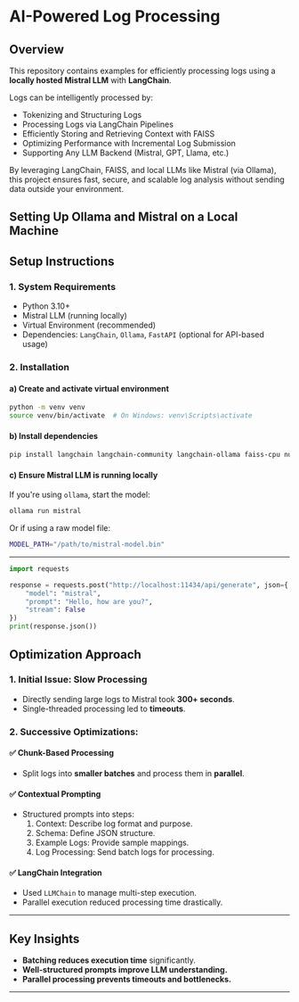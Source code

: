 # AI-Powered Log Processing
## Overview
This repository contains examples for efficiently processing logs using a **locally hosted Mistral LLM** with **LangChain**. 
 
Logs can be intelligently processed by:

- Tokenizing and Structuring Logs
- Processing Logs via LangChain Pipelines
- Efficiently Storing and Retrieving Context with FAISS
- Optimizing Performance with Incremental Log Submission
- Supporting Any LLM Backend (Mistral, GPT, Llama, etc.)

By leveraging LangChain, FAISS, and local LLMs like Mistral (via Ollama), this project ensures fast, secure, and scalable log analysis without sending data outside your environment.
## Setting Up Ollama and Mistral on a Local Machine
## Setup Instructions

### 1. **System Requirements**
- Python 3.10+
- Mistral LLM (running locally)
- Virtual Environment (recommended)
- Dependencies: `LangChain`, `Ollama`, `FastAPI` (optional for API-based usage)

### 2. **Installation**
#### a) **Create and activate virtual environment**
```bash
python -m venv venv
source venv/bin/activate  # On Windows: venv\Scripts\activate
```
#### b) **Install dependencies**
```bash
pip install langchain langchain-community langchain-ollama faiss-cpu numpy
```

#### c) **Ensure Mistral LLM is running locally**
If you're using `ollama`, start the model:
```bash
ollama run mistral
```
Or if using a raw model file:
```bash
MODEL_PATH="/path/to/mistral-model.bin"
```

---

```python
import requests

response = requests.post("http://localhost:11434/api/generate", json={
    "model": "mistral",
    "prompt": "Hello, how are you?",
    "stream": False
})
print(response.json())
```

## Optimization Approach
### **1. Initial Issue: Slow Processing**
- Directly sending large logs to Mistral took **300+ seconds**.
- Single-threaded processing led to **timeouts**.

### **2. Successive Optimizations:**
#### ✅ **Chunk-Based Processing**
- Split logs into **smaller batches** and process them in **parallel**.
#### ✅ **Contextual Prompting**
- Structured prompts into steps:
  1. Context: Describe log format and purpose.
  2. Schema: Define JSON structure.
  3. Example Logs: Provide sample mappings.
  4. Log Processing: Send batch logs for processing.
#### ✅ **LangChain Integration**
- Used `LLMChain` to manage multi-step execution.
- Parallel execution reduced processing time drastically.

---

## Key Insights
- **Batching reduces execution time** significantly.
- **Well-structured prompts improve LLM understanding.**
- **Parallel processing prevents timeouts and bottlenecks.**
---
